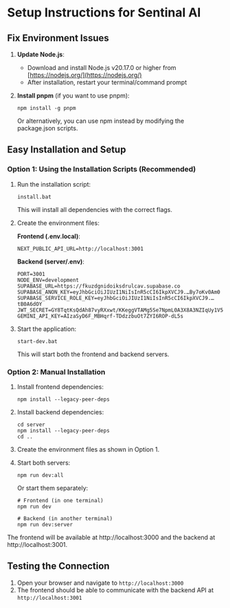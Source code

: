 # Setup Instructions for Sentinal AI

## Fix Environment Issues

1. **Update Node.js**:
   - Download and install Node.js v20.17.0 or higher from [https://nodejs.org/](https://nodejs.org/)
   - After installation, restart your terminal/command prompt

2. **Install pnpm** (if you want to use pnpm):
   ```
   npm install -g pnpm
   ```

   Or alternatively, you can use npm instead by modifying the package.json scripts.

## Easy Installation and Setup

### Option 1: Using the Installation Scripts (Recommended)

1. Run the installation script:
   ```
   install.bat
   ```
   This will install all dependencies with the correct flags.

2. Create the environment files:

   **Frontend (.env.local)**:
   ```
   NEXT_PUBLIC_API_URL=http://localhost:3001
   ```

   **Backend (server/.env)**:
   ```
   PORT=3001
   NODE_ENV=development
   SUPABASE_URL=https://fkuzdgnidoiksdrulcav.supabase.co
   SUPABASE_ANON_KEY=eyJhbGciOiJIUzI1NiIsInR5cCI6IkpXVCJ9.…By7oKv0Am0
   SUPABASE_SERVICE_ROLE_KEY=eyJhbGciOiJIUzI1NiIsInR5cCI6IkpXVCJ9.…tB0A6dOY
   JWT_SECRET=GY8TqtKsQdAh87vyRXxwt/KKeggVTAMg5Se7NpmL0A3X8A3NZIqUy1V5VtoKKSj4I/UIXAkmogZqJJ6cYG46rg==
   GEMINI_API_KEY=AIzaSyD6F_MBHqrf-TDdzzbuOt7ZYI6ROP-dL5s
   ```

3. Start the application:
   ```
   start-dev.bat
   ```
   This will start both the frontend and backend servers.

### Option 2: Manual Installation

1. Install frontend dependencies:
   ```
   npm install --legacy-peer-deps
   ```

2. Install backend dependencies:
   ```
   cd server
   npm install --legacy-peer-deps
   cd ..
   ```

3. Create the environment files as shown in Option 1.

4. Start both servers:
   ```
   npm run dev:all
   ```

   Or start them separately:
   ```
   # Frontend (in one terminal)
   npm run dev

   # Backend (in another terminal)
   npm run dev:server
   ```

The frontend will be available at http://localhost:3000 and the backend at http://localhost:3001.

## Testing the Connection

1. Open your browser and navigate to `http://localhost:3000`
2. The frontend should be able to communicate with the backend API at `http://localhost:3001`
